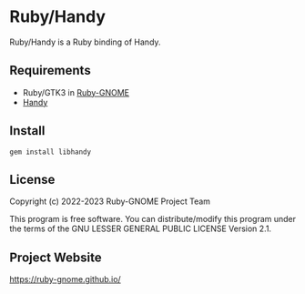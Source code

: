 # Ruby/Handy

Ruby/Handy is a Ruby binding of Handy.

## Requirements

* Ruby/GTK3 in [Ruby-GNOME](https://ruby-gnome.github.io/)
* [Handy](https://gnome.pages.gitlab.gnome.org/libhandy/)

## Install

    gem install libhandy

## License

Copyright (c) 2022-2023  Ruby-GNOME Project Team

This program is free software. You can distribute/modify this program
under the terms of the GNU LESSER GENERAL PUBLIC LICENSE Version 2.1.

## Project Website

https://ruby-gnome.github.io/
